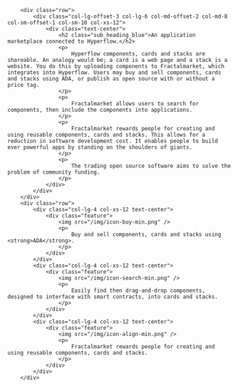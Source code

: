         <div class="row">
            <div class="col-lg-offset-3 col-lg-6 col-md-offset-2 col-md-8 col-sm-offset-1 col-sm-10 col-xs-12">
                <div class="text-center">
                    <h2 class="sub_heading_blue">An application marketplace connected to Hyperflow.</h2>
                    <p>
                        Hyperflow components, cards and stacks are shareable. An analogy would be; a card is a web page and a stack is a website. You do this by uploading components to Fractalmarket, which integrates into Hyperflow. Users may buy and sell components, cards and stacks using ADA, or publish as open source with or without a price tag.
                    </p>
                    <p>
                        Fractalmarket allows users to search for components, then include the components into applications.
                    </p>
                    <p>
                        Fractalmarket rewards people for creating and using reusable components, cards and stacks. This allows for a reduction in software development cost. It enables people to build ever powerful apps by standing on the shoulders of giants.
                    </p>
                    <p>
                        The trading open source software aims to solve the problem of community funding.
                    </p>
                </div>
            </div>
        </div>
        <div class="row">
            <div class="col-lg-4 col-xs-12 text-center">
                <div class="feature">
                    <img src="/img/icon-buy-min.png" />
                    <p>
                        Buy and sell components, cards and stacks using <strong>ADA</strong>.
                    </p>
                </div>
            </div>
            <div class="col-lg-4 col-xs-12 text-center">
                <div class="feature">
                    <img src="/img/icon-search-min.png" />
                    <p>
                        Easily find then drag-and-drop components, designed to interface with smart contracts, into cards and stacks.
                    </p>
                </div>
            </div>
            <div class="col-lg-4 col-xs-12 text-center">
                <div class="feature">
                    <img src="/img/icon-align-min.png" />
                    <p>
                        Fractalmarket rewards people for creating and using reusable components, cards and stacks.
                    </p>
                </div>
            </div>
        </div>

